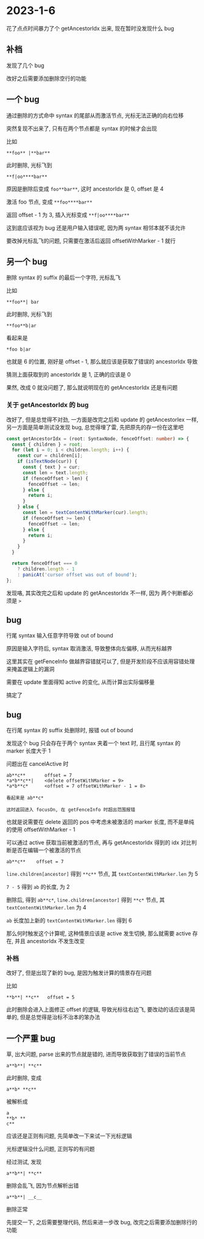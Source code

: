 # 2023-1-6

花了点点时间暴力了个 getAncestorIdx 出来, 现在暂时没发现什么 bug

## 补档

发现了几个 bug

改好之后需要添加删除空行的功能

## 一个 bug

通过删除的方式命中 syntax 的尾部从而激活节点, 光标无法正确的向右位移

突然复现不出来了, 只有在两个节点都是 syntax 的时候才会出现

比如

```text
**foo** |**bar**
```

此时删除, 光标飞到

```text
**f|oo****bar**
```

原因是删除后变成 `foo**bar**`, 这时 ancestorIdx 是 0, offset 是 4

激活 foo 节点, 变成 `**foo****bar**`

返回 offset - 1 为 3, 插入光标变成 `**f|oo****bar**`

这到底应该视为 bug 还是用户输入错误呢, 因为两 syntax 相邻本就不该允许

要改掉光标乱飞的问题, 只需要在激活后返回 offsetWithMarker - 1 就行

## 另一个 bug

删除 syntax 的 suffix 的最后一个字符, 光标乱飞

比如

```text
**foo**| bar
```

此时删除, 光标飞到

```text
**foo**b|ar
```

看起来是

```text
*foo b|ar
```

也就是 6 的位置, 刚好是 offset - 1, 那么就应该是获取了错误的 ancestorIdx 导致

猜测上面获取到的 ancestorIdx 是 1, 正确的应该是 0

果然, 改成 0 就没问题了, 那么就说明现在的 getAncestorIdx 还是有问题

### 关于 getAncestorIdx 的 bug

改好了, 但是总觉得不对劲, 一方面是改完之后和 update 的 getAncestorIex 一样, 另一方面是简单测试没发现 bug, 总觉得埋了雷, 先把原先的存一份在这里吧

```typescript
const getAncestorIdx = (root: SyntaxNode, fenceOffset: number) => {
  const { children } = root;
  for (let i = 0; i < children.length; i++) {
    const cur = children[i];
    if (isTextNode(cur)) {
      const { text } = cur;
      const len = text.length;
      if (fenceOffset > len) {
        fenceOffset -= len;
      } else {
        return i;
      }
    } else {
      const len = textContentWithMarker(cur).length;
      if (fenceOffset >= len) {
        fenceOffset -= len;
      } else {
        return i;
      }
    }
  }

  return fenceOffset === 0
    ? children.length - 1
    : panicAt('cursor offset was out of bound');
};
```

发现咯, 其实改完之后和 update 的 getAncestorIdx 不一样, 因为 两个判断都必须是 `>`

## bug

行尾 syntax 输入任意字符导致 out of bound

原因是输入字符后, syntax 取消激活, 导致整体向左偏移, 从而光标越界

这里其实在 getFenceInfo 做越界容错就可以了, 但是开发阶段不应该用容错处理来掩盖逻辑上的漏洞

需要在 update 里面得知 active 的变化, 从而计算出实际偏移量

搞定了

## bug

在行尾 syntax 的 suffix 处删除时, 报错 out of bound

发现这个 bug 只会存在于两个 syntax 夹着一个 text 时, 且行尾 syntax 的 marker 长度大于 1

问题出在 cancelActive 时

```text
ab**c**       offset = 7
*a*b**c**|    <delete offsetWithMarker = 9>
*a*b**c*      <offset = 7 offsetWithMarker - 1 = 8>

看起来是 ab**c*

这时返回进入 focusOn, 在 getFenceInfo 时超出范围报错
```

也就是说需要在 delete 返回的 pos 中考虑未被激活的 marker 长度, 而不是单纯的使用 offsetWithMarker - 1

可以通过 active 获取当前被激活的节点, 再与 getAncestorIdx 得到的 idx 对比判断是否在编辑一个被激活的节点

```text
ab**c**    offset = 7
```

`line.children[ancestor]` 得到 `**c**` 节点, 其 `textContentWithMarker.len` 为 5

`7 - 5` 得到 `ab` 的长度, 为 2

删除后, 得到 `ab**c*`, `line.children[ancestor]` 得到 `**c*` 节点, 其 `textContentWithMarker.len` 为 4

`ab` 长度加上新的 `textContentWithMarker.len` 得到 6

那么何时触发这个计算呢, 这种情景应该是 active 发生切换, 那么就需要 active 存在, 并且 ancestorIdx 不发生改变

### 补档

改好了, 但是出现了新的 bug, 是因为触发计算的情景存在问题

比如

```text
**b**| **c**   offset = 5
```

此时删除会进入上面修正 offset 的逻辑, 导致光标往右边飞, 要改动的话应该是简单的, 但是总觉得是治标不治本的笨办法

## 一个严重 bug

草, 出大问题, parse 出来的节点就是错的, 进而导致获取到了错误的当前节点

```text
a**b**| **c**
```

此时删除, 变成

```text
a**b* **c**
```

被解析成

```text
a
**b* **
c**
```

应该还是正则有问题, 先简单改一下来试一下光标逻辑

光标逻辑没什么问题, 正则写的有问题

经过测试, 发现

```text
a**b**| **c**
```

删除会乱飞, 因为节点解析出错

```text
a**b**| __c__
```

删除正常

先提交一下, 之后需要整理代码, 然后来进一步改 bug, 改完之后需要添加删除行的功能
